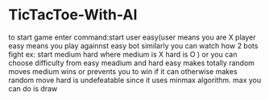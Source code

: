 # TicTacToe-With-AI

to start game enter command:start user easy(user means you are X player easy means you play againnst easy bot 
similarly you can watch how 2 bots fight ex: start medium hard  where medium is X hard is O )
or you can choose difficulty from easy meadium and hard 
easy makes totally random moves 
medium wins or prevents you to win if it can otherwise makes random move
hard is undefeatable since it uses minmax algorithm. max you can do is draw

